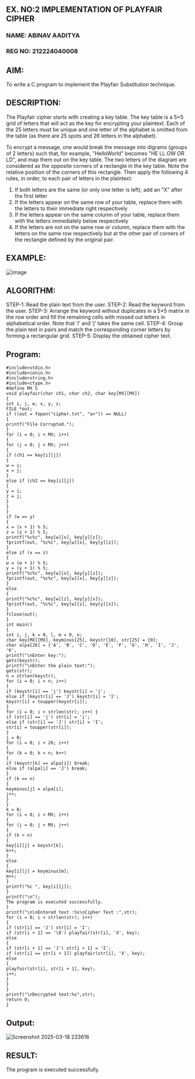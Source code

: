 ## EX. NO:2 IMPLEMENTATION OF PLAYFAIR CIPHER

### NAME: ABINAV AADITYA
### REG NO: 212224040008
 

## AIM:
To write a C program to implement the Playfair Substitution technique.

## DESCRIPTION:

The Playfair cipher starts with creating a key table. The key table is a 5×5 grid of letters that will act as the key for encrypting your plaintext. Each of the 25 letters must be unique and one letter of the alphabet is omitted from the table (as there are 25 spots and 26 letters in the alphabet).

To encrypt a message, one would break the message into digrams (groups of 2 letters) such that, for example, "HelloWorld" becomes "HE LL OW OR LD", and map them out on the key table. The two letters of the diagram are considered as the opposite corners of a rectangle in the key table. Note the relative position of the corners of this rectangle. Then apply the following 4 rules, in order, to each pair of letters in the plaintext:
1.	If both letters are the same (or only one letter is left), add an "X" after the first letter
2.	If the letters appear on the same row of your table, replace them with the letters to their immediate right respectively
3.	If the letters appear on the same column of your table, replace them with the letters immediately below respectively
4.	If the letters are not on the same row or column, replace them with the letters on the same row respectively but at the other pair of corners of the rectangle defined by the original pair.
## EXAMPLE:
![image](https://github.com/Hemamanigandan/EX-NO-2-/assets/149653568/e6858d4f-b122-42ba-acdb-db18ec2e9675)

 

## ALGORITHM:

STEP-1: Read the plain text from the user.
STEP-2: Read the keyword from the user.
STEP-3: Arrange the keyword without duplicates in a 5*5 matrix in the row order and fill the remaining cells with missed out letters in alphabetical order. Note that ‘i’ and ‘j’ takes the same cell.
STEP-4: Group the plain text in pairs and match the corresponding corner letters by forming a rectangular grid.
STEP-5: Display the obtained cipher text.




## Program:
```
#include<stdio.h>
#include<conio.h>
#include<string.h>
#include<ctype.h>
#define MX 5
void playfair(char ch1, char ch2, char key[MX][MX])
{
int i, j, w, x, y, z;
FILE *out;
if ((out = fopen("cipher.txt", "a+")) == NULL)
{
printf("File Corrupted.");
}
for (i = 0; i < MX; i++)
{
for (j = 0; j < MX; j++)
{
if (ch1 == key[i][j])
{
w = i;
x = j;
}
else if (ch2 == key[i][j])
{
y = i;
z = j;
}
}
}
if (w == y)
{
x = (x + 1) % 5;
z = (z + 1) % 5;
printf("%c%c", key[w][x], key[y][z]);
fprintf(out, "%c%c", key[w][x], key[y][z]);
}
else if (x == z)
{
w = (w + 1) % 5;
y = (y + 1) % 5;
printf("%c%c", key[w][x], key[y][z]);
fprintf(out, "%c%c", key[w][x], key[y][z]);
}
else
{
printf("%c%c", key[w][z], key[y][x]);
fprintf(out, "%c%c", key[w][z], key[y][x]);
}
fclose(out);
}
int main()
{
int i, j, k = 0, l, m = 0, n;
char key[MX][MX], keyminus[25], keystr[10], str[25] = {0};
char alpa[26] = {'A', 'B', 'C', 'D', 'E', 'F', 'G', 'H', 'I', 'J', 'K',
printf("\nEnter key:");
gets(keystr);
printf("\nEnter the plain text:");
gets(str);
n = strlen(keystr);
for (i = 0; i < n; i++)
{
if (keystr[i] == 'j') keystr[i] = 'i';
else if (keystr[i] == 'J') keystr[i] = 'I';
keystr[i] = toupper(keystr[i]);
}
for (i = 0; i < strlen(str); i++) {
if (str[i] == 'j') str[i] = 'i';
else if (str[i] == 'J') str[i] = 'I';
str[i] = toupper(str[i]);
}
j = 0;
for (i = 0; i < 26; i++)
{
for (k = 0; k < n; k++)
{
if (keystr[k] == alpa[i]) break;
else if (alpa[i] == 'J') break;
}
if (k == n)
{
keyminus[j] = alpa[i];
j++;
}
}
k = 0;
for (i = 0; i < MX; i++)
{
for (j = 0; j < MX; j++)
{
if (k < n)
{
key[i][j] = keystr[k];
k++;
}
else
{
key[i][j] = keyminus[m];
m++;
}
printf("%c ", key[i][j]);
}
printf("\n");
The program is executed successfully.
}
printf("\n\nEntered text :%s\nCipher Text :",str);
for (i = 0; i < strlen(str); i++)
{
if (str[i] == 'J') str[i] = 'I';
if (str[i + 1] == '\0') playfair(str[i], 'X', key);
else
{
if (str[i + 1] == 'J') str[i + 1] = 'I';
if (str[i] == str[i + 1]) playfair(str[i], 'X', key);
else
{
playfair(str[i], str[i + 1], key);
i++;
}
}
}
printf("\nDecrypted text:%s",str);
return 0;
}
```


## Output:
![Screenshot 2025-03-18 233616](https://github.com/user-attachments/assets/223f33ec-3317-4f05-8635-8456861293aa)

## RESULT:
The program is executed successfully.

